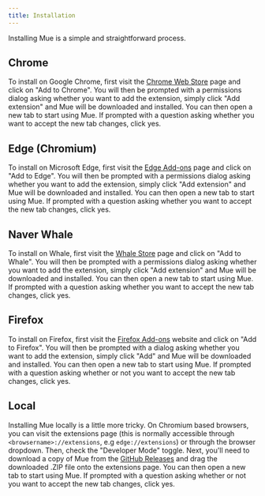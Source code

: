 ```yaml
---
title: Installation
---
```


Installing Mue is a simple and straightforward process.

## Chrome

To install on Google Chrome, first visit the [Chrome Web Store](https://chromewebstore.google.com/detail/mue/bngmbednanpcfochchhgbkookpiaiaid) page and click on "Add to Chrome". You will then be
prompted with a permissions dialog asking whether you want to add the extension, simply click "Add extension" and Mue will be downloaded and installed. You can then open a new tab to start using Mue.
If prompted with a question asking whether you want to accept the new tab changes, click yes.

## Edge (Chromium)

To install on Microsoft Edge, first visit the [Edge Add-ons](https://microsoftedge.microsoft.com/addons/detail/mue/aepnglgjfokepefimhbnibfjekidhmja) page and click on "Add to Edge". You will then be
prompted with a permissions dialog asking whether you want to add the extension, simply click "Add extension" and Mue will be downloaded and installed. You can then open a new tab to start using Mue.
If prompted with a question asking whether you want to accept the new tab changes, click yes.

## Naver Whale

To install on Whale, first visit the [Whale Store](https://store.whale.naver.com/detail/ecllekeilcmicbfkkiknfdddbogibbnc) page and click on "Add to Whale". You will then be
prompted with a permissions dialog asking whether you want to add the extension, simply click "Add extension" and Mue will be downloaded and installed. You can then open a new tab to start using Mue.
If prompted with a question asking whether you want to accept the new tab changes, click yes.

## Firefox

To install on Firefox, first visit the [Firefox Add-ons](https://addons.mozilla.org/en-GB/firefox/addon/mue/) website and click on "Add to Firefox". You will then be prompted with a dialog asking whether you want to add the extension, simply click "Add" and Mue will be downloaded and installed. You can then open a new tab to start using Mue. If prompted with a question asking whether or not you want to accept the new tab changes,
click yes.

## Local

Installing Mue locally is a little more tricky. On Chromium based browsers, you can visit the extensions page (this is normally accessible through `<browsername>://extensions`, e.g `edge://extensions`)
or through the browser dropdown. Then, check the "Developer Mode" toggle. Next, you'll need to download a copy of Mue from the [GitHub Releases](https://github.com/mue/mue/releases) and drag the downloaded .ZIP
file onto the extensions page. You can then open a new tab to start using Mue. If prompted with a question asking whether or not you want to accept the new tab changes, click yes.
